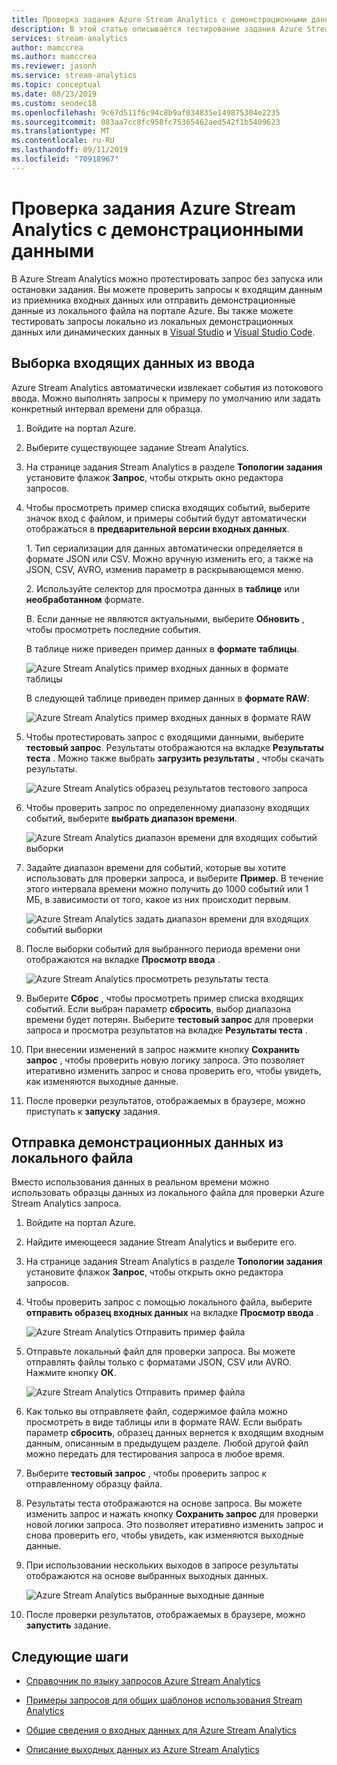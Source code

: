 ```yaml
---
title: Проверка задания Azure Stream Analytics с демонстрационными данными
description: В этой статье описывается тестирование задания Azure Stream Analytics, примера входных данных и отправка демонстрационных данных на портале Azure.
services: stream-analytics
author: mamccrea
ms.author: mamccrea
ms.reviewer: jasonh
ms.service: stream-analytics
ms.topic: conceptual
ms.date: 08/23/2019
ms.custom: seodec18
ms.openlocfilehash: 9c67d511f6c94c8b9af034835e149875304e2235
ms.sourcegitcommit: 083aa7cc8fc958fc75365462aed542f1b5409623
ms.translationtype: MT
ms.contentlocale: ru-RU
ms.lasthandoff: 09/11/2019
ms.locfileid: "70918967"
---
```

# <a name="test-an-azure-stream-analytics-job-with-sample-data"></a>Проверка задания Azure Stream Analytics с демонстрационными данными

В Azure Stream Analytics можно протестировать запрос без запуска или остановки задания. Вы можете проверить запросы к входящим данным из приемника входных данных или отправить демонстрационные данные из локального файла на портале Azure. Вы также можете тестировать запросы локально из локальных демонстрационных данных или динамических данных в [Visual Studio](https://docs.microsoft.com/en-us/azure/stream-analytics/stream-analytics-live-data-local-testing) и [Visual Studio Code](https://docs.microsoft.com/en-us/azure/stream-analytics/vscode-local-run). 

## <a name="sample-incoming-data-from-input"></a>Выборка входящих данных из ввода

Azure Stream Analytics автоматически извлекает события из потокового ввода. Можно выполнять запросы к примеру по умолчанию или задать конкретный интервал времени для образца.

1. Войдите на портал Azure.

2. Выберите существующее задание Stream Analytics.

3. На странице задания Stream Analytics в разделе **Топологии задания** установите флажок **Запрос**, чтобы открыть окно редактора запросов. 

4. Чтобы просмотреть пример списка входящих событий, выберите значок вход с файлом, и примеры событий будут автоматически отображаться в **предварительной версии входных данных**. 

   1\. Тип сериализации для данных автоматически определяется в формате JSON или CSV. Можно вручную изменить его, а также на JSON, CSV, AVRO, изменив параметр в раскрывающемся меню.
    
   2\. Используйте селектор для просмотра данных в **таблице** или **необработанном** формате.
    
   В. Если данные не являются актуальными, выберите **Обновить** , чтобы просмотреть последние события.

   В таблице ниже приведен пример данных в **формате таблицы**.

   ![Azure Stream Analytics пример входных данных в формате таблицы](./media/stream-analytics-test-query/asa-sample-table.png)

   В следующей таблице приведен пример данных в **формате RAW**:

   ![Azure Stream Analytics пример входных данных в формате RAW](./media/stream-analytics-test-query/asa-sample-raw.png)

5. Чтобы протестировать запрос с входящими данными, выберите **тестовый запрос**. Результаты отображаются на вкладке **Результаты теста** . Можно также выбрать **загрузить результаты** , чтобы скачать результаты.

   ![Azure Stream Analytics образец результатов тестового запроса](./media/stream-analytics-test-query/asa-test-query.png)

6. Чтобы проверить запрос по определенному диапазону входящих событий, выберите **выбрать диапазон времени**.
   
   ![Azure Stream Analytics диапазон времени для входящих событий выборки](./media/stream-analytics-test-query/asa-select-time-range.png)

7. Задайте диапазон времени для событий, которые вы хотите использовать для проверки запроса, и выберите **Пример**. В течение этого интервала времени можно получить до 1000 событий или 1 МБ, в зависимости от того, какое из них происходит первым.

   ![Azure Stream Analytics задать диапазон времени для входящих событий выборки](./media/stream-analytics-test-query/asa-set-time-range.png)

8. После выборки событий для выбранного периода времени они отображаются на вкладке **Просмотр ввода** .

   ![Azure Stream Analytics просмотреть результаты теста](./media/stream-analytics-test-query/asa-view-test-results.png)

9. Выберите **Сброс** , чтобы просмотреть пример списка входящих событий. Если выбран параметр **сбросить**, выбор диапазона времени будет потерян. Выберите **тестовый запрос** для проверки запроса и просмотра результатов на вкладке **Результаты теста** .

10. При внесении изменений в запрос нажмите кнопку **Сохранить запрос** , чтобы проверить новую логику запроса. Это позволяет итеративно изменить запрос и снова проверить его, чтобы увидеть, как изменяются выходные данные.

11. После проверки результатов, отображаемых в браузере, можно приступать к **запуску** задания.

## <a name="upload-sample-data-from-a-local-file"></a>Отправка демонстрационных данных из локального файла

Вместо использования данных в реальном времени можно использовать образцы данных из локального файла для проверки Azure Stream Analytics запроса.

1. Войдите на портал Azure.
   
2. Найдите имеющееся задание Stream Analytics и выберите его.

3. На странице задания Stream Analytics в разделе **Топологии задания** установите флажок **Запрос**, чтобы открыть окно редактора запросов.

4. Чтобы проверить запрос с помощью локального файла, выберите **отправить образец входных данных** на вкладке **Просмотр ввода** . 

   ![Azure Stream Analytics Отправить пример файла](./media/stream-analytics-test-query/asa-upload-sample-file.png)

5. Отправьте локальный файл для проверки запроса. Вы можете отправлять файлы только с форматами JSON, CSV или AVRO. Нажмите кнопку **ОК**.

   ![Azure Stream Analytics Отправить пример файла](./media/stream-analytics-test-query/asa-upload-sample-json-file.png)

6. Как только вы отправляете файл, содержимое файла можно просмотреть в виде таблицы или в формате RAW. Если выбрать параметр **сбросить**, образец данных вернется к входящим входным данным, описанным в предыдущем разделе. Любой другой файл можно передать для тестирования запроса в любое время.

7. Выберите **тестовый запрос** , чтобы проверить запрос к отправленному образцу файла.

8. Результаты теста отображаются на основе запроса. Вы можете изменить запрос и нажать кнопку **Сохранить запрос** для проверки новой логики запроса. Это позволяет итеративно изменить запрос и снова проверить его, чтобы увидеть, как изменяются выходные данные.

9. При использовании нескольких выходов в запросе результаты отображаются на основе выбранных выходных данных. 

   ![Azure Stream Analytics выбранные выходные данные](./media/stream-analytics-test-query/asa-sample-test-selected-output.png)

10. После проверки результатов, отображаемых в браузере, можно **запустить** задание.

## <a name="next-steps"></a>Следующие шаги

* [Справочник по языку запросов Azure Stream Analytics](https://docs.microsoft.com/stream-analytics-query/stream-analytics-query-language-reference)

* [Примеры запросов для общих шаблонов использования Stream Analytics](stream-analytics-stream-analytics-query-patterns.md)

* [Общие сведения о входных данных для Azure Stream Analytics](stream-analytics-add-inputs.md)

* [Описание выходных данных из Azure Stream Analytics](stream-analytics-define-outputs.md)